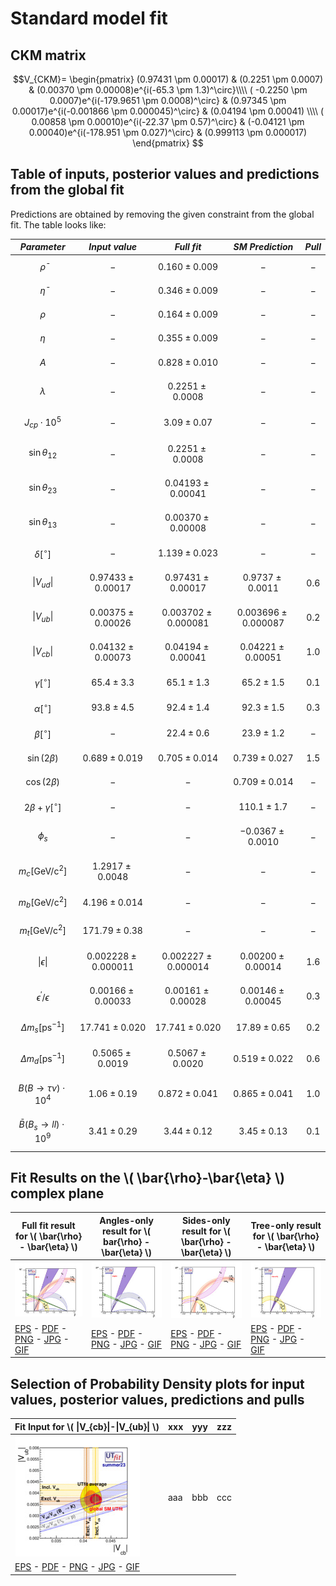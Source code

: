 # Standard model fit

## CKM matrix

$$V_{CKM}= \begin{pmatrix}
(0.97431 \pm 0.00017) & (0.2251 \pm 0.0007) & (0.00370 \pm 0.00008)e^{i(-65.3 \pm 1.3)^\circ}\\\\
( -0.2250 \pm 0.0007)e^{i(-179.9651 \pm 0.0008)^\circ} & (0.97345 \pm 0.00017)e^{i(-0.001866 \pm 0.000045)^\circ} & (0.04194 \pm 0.00041) \\\\
( 0.00858 \pm 0.00010)e^{i(-22.37 \pm 0.57)^\circ} & (-0.04121 \pm 0.00040)e^{i(-178.951 \pm 0.027)^\circ} & (0.999113 \pm 0.000017)
\end{pmatrix} $$

## Table of inputs, posterior values and predictions from the global fit

Predictions are obtained by removing the given constraint from the global fit. The table looks like:

|  *Parameter*  |   *Input value*  |  *Full fit*  |  *SM Prediction*  | *Pull* |
|  :--:  |   :--:  |  :--:  |  :--:  | :--: |
|   $$\bar{\rho}$$  |  $$-$$  |  $$0.160 \pm 0.009$$  |  $$-$$  | $$-$$ |
|   $$\bar{\eta}$$  |  $$-$$  |  $$0.346 \pm 0.009$$  |  $$-$$  | $$-$$ |
|   $$\rho$$   |  $$-$$  |  $$0.164 \pm 0.009$$  |  $$-$$  | $$-$$ |
|   $$\eta$$   |  $$-$$  |  $$0.355 \pm 0.009$$  |  $$-$$  | $$-$$ |
|   $$A$$   |  $$-$$  |  $$0.828 \pm 0.010$$  |  $$-$$  | $$-$$ |
|   $$\lambda$$   |  $$-$$  |  $$0.2251 \pm 0.0008$$  |  $$-$$  | $$-$$ |
|   $$J_{cp}\cdot10^{5}$$   |  $$-$$  |  $$3.09 \pm 0.07$$  |  $$-$$  | $$-$$ |
|   $$\sin\theta_{12}$$   |  $$-$$  |  $$0.2251 \pm 0.0008$$  |  $$-$$  | $$-$$ |
|   $$\sin\theta_{23}$$   |  $$-$$  |  $$0.04193 \pm 0.00041$$  |  $$-$$  | $$-$$ |
|   $$\sin\theta_{13}$$   |  $$-$$  |  $$0.00370 \pm 0.00008$$  |  $$-$$  | $$-$$ |
|   $$\delta [^{\circ}]$$   |  $$-$$  |  $$1.139 \pm 0.023$$  |  $$-$$  | $$-$$ |
|  $$\|V_{ud}\|$$   |  $$0.97433 \pm 0.00017$$  |  $$0.97431 \pm 0.00017$$  |  $$0.9737 \pm 0.0011$$  | $$0.6$$ | 
|  $$\|V_{ub}\|$$   |  $$0.00375 \pm 0.00026 $$  |  $$0.003702 \pm 0.000081$$  |  $$0.003696 \pm 0.000087$$  | $$0.2$$ | 
|  $$\|V_{cb}\|$$   |  $$0.04132 \pm 0.00073 $$  |  $$0.04194 \pm 0.00041$$  |  $$0.04221 \pm 0.00051$$  | $$1.0$$ | 
|  $$\gamma [^{\circ}]$$   |  $$65.4 \pm 3.3$$  |  $$65.1 \pm 1.3$$  |  $$65.2 \pm 1.5$$  | $$0.1$$ | 
|  $$\alpha [^{\circ}]$$   |  $$93.8 \pm 4.5$$  |  $$92.4 \pm 1.4$$  |  $$92.3 \pm 1.5$$  | $$0.3$$ |
|  $$\beta [^{\circ}]$$   |  $$-$$  |  $$22.4 \pm 0.6$$  |  $$23.9 \pm 1.2$$  | $$-$$ |
|  $$\sin(2\beta)$$   |  $$0.689 \pm 0.019$$  |  $$0.705 \pm 0.014$$  |  $$0.739 \pm 0.027$$  | $$1.5$$ |
|  $$\cos(2\beta)$$   |  $$-$$  |  $$-$$  |  $$0.709 \pm 0.014$$  | $$-$$ |
|  $$2\beta+\gamma [^{\circ}]$$   |  $$-$$  |  $$-$$  |  $$110.1 \pm 1.7$$  | $$-$$ |
|  $$\phi_s$$   |  $$-$$  |  $$-$$  |  $$-0.0367 \pm 0.0010$$  | $$-$$ |
|  $$m_{c}\mathrm{ [GeV/c^{2}]}$$   |  $$1.2917 \pm 0.0048$$  |  $$-$$  |  $$-$$  | $$-$$ |
|  $$m_{b}\mathrm{ [GeV/c^{2}]}$$   |  $$4.196 \pm 0.014$$  |  $$-$$  |  $$-$$  | $$-$$ |
|  $$m_{t}\mathrm{ [GeV/c^{2}]}$$  |  $$171.79 \pm 0.38$$  |  $$-$$  |  $$-$$  | $$-$$ |
|  $$\|\epsilon\|$$   |  $$0.002228 \pm 0.000011$$  |  $$0.002227 \pm 0.000014$$  |  $$0.00200 \pm 0.00014$$  | $$1.6$$ |
|  $$\epsilon^{\prime}/\epsilon$$   |  $$0.00166 \pm 0.00033$$  |  $$0.00161 \pm 0.00028$$  |  $$0.00146 \pm 0 .00045$$  | $$0.3$$ |
|  $$\Delta m_{s} \mathrm{[ps^{-1}]}$$   |  $$17.741 \pm 0.020$$  |  $$17.741 \pm 0.020$$  |  $$17.89 \pm 0.65$$  | $$0.2$$ |
|  $$\Delta m_{d} \mathrm{[ps^{-1}]}$$   |  $$0.5065 \pm 0.0019$$  |  $$0.5067 \pm 0.0020$$  |  $$0.519 \pm 0.022$$  | $$0.6$$ |
|  $$B(B\rightarrow\tau\nu) \cdot 10^{4}$$   |  $$1.06 \pm 0.19$$  |  $$0.872 \pm 0.041$$  |  $$0.865 \pm 0.041$$  | $$1.0$$ |
|  $$\bar {B}(B_{s}\rightarrow ll)\cdot 10^{9}$$ |  $$3.41 \pm 0.29$$  |  $$3.44 \pm 0.12$$  |  $$3.45 \pm 0.13$$  | $$0.1$$ |

## Fit Results on the \\( \bar{\rho}-\bar{\eta} \\) complex plane

| Full fit result for \\( \bar{\rho} - \bar{\eta} \\) | Angles-only result for \\( bar{\rho} - \bar{\eta} \\)| Sides-only result for \\( \bar{\rho} - \bar{\eta} \\) | Tree-only result for \\( \bar{\rho} - \bar{\eta} \\) |
| -- | -- | -- | -- |
| ![rhoeta-fullfit-sm-small](./images/rhoeta-fullfit-sm-small.jpg) | ![rhoeta-angles-sm-small](./images/rhoeta-angles-sm-small.jpg) | ![rhoeta-sides-sm-small](./images/rhoeta-sides-sm-small.jpg) | ![rhoeta-tree-sm-small](./images/rhoeta-tree-sm-small.jpg) |
| [EPS](images/rhoeta-fullfit-sm.eps) - [PDF](images/rhoeta-fullfit-sm.pdf) - [PNG](images/rhoeta-fullfit-sm.png) - [JPG](images/rhoeta-fullfit-sm.jpg) - [GIF](images/rhoeta-fullfit-sm.gif) | [EPS](images/rhoeta-angles-sm.eps) - [PDF](images/rhoeta-angles-sm.pdf) - [PNG](images/rhoeta-angles-sm.png) - [JPG](images/rhoeta-angles-sm.jpg) - [GIF](images/rhoeta-angles-sm.gif) |  [EPS](images/rhoeta-sides-sm.eps) - [PDF](images/rhoeta-sides-sm.pdf) - [PNG](images/rhoeta-sides-sm.png) - [JPG](images/rhoeta-sides-sm.jpg) - [GIF](images/rhoeta-sides-sm.gif)  |  [EPS](images/rhoeta-tree-sm.eps) - [PDF](images/rhoeta-tree-sm.pdf) - [PNG](images/rhoeta-tree-sm.png) - [JPG](images/rhoeta-tree-sm.jpg) - [GIF](images/rhoeta-tree-sm.gif) |

## Selection of Probability Density plots for input values, posterior values, predictions and pulls

| Fit Input for \\( \|V_{cb}\|-\|V_{ub}\| \\) | xxx | yyy | zzz |
| -- | -- | -- | -- |
| ![VubVcbPlot](./images/VubVcbPlot-small.jpg) | aaa | bbb | ccc |
| [EPS](./images/VubVcbPlot.eps) - [PDF](./images/VubVcbPlot.pdf) - [PNG](./images/VubVcbPlot.png) - [JPG](./images/VubVcbPlot.jpg) - [GIF](./images/VubVcbPlot.gif)
